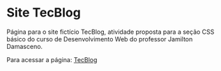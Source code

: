 # Site TecBlog

Página para o site fictício TecBlog, atividade proposta para a seção CSS básico do curso de Desenvolvimento Web do professor Jamilton Damasceno.

Para acessar a página: [TecBlog](https://plgisele.github.io/site-tecblog/ "TecBlog")